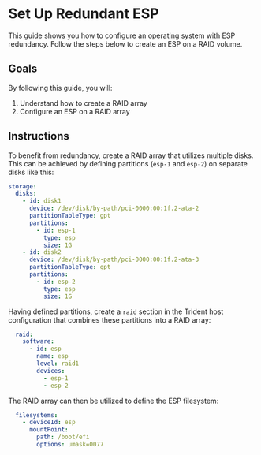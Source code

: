 
# Set Up Redundant ESP

This guide shows you how to configure an operating system with ESP redundancy. Follow the steps below to create an ESP on a RAID volume.

## Goals

By following this guide, you will:

1. Understand how to create a RAID array
2. Configure an ESP on a RAID array

## Instructions

To benefit from redundancy, create a RAID array that utilizes multiple disks.  This can be achieved by defining partitions (`esp-1` and `esp-2`) on separate disks like this:

``` yaml
storage:
  disks:
    - id: disk1
      device: /dev/disk/by-path/pci-0000:00:1f.2-ata-2
      partitionTableType: gpt
      partitions:
        - id: esp-1
          type: esp
          size: 1G
    - id: disk2
      device: /dev/disk/by-path/pci-0000:00:1f.2-ata-3
      partitionTableType: gpt
      partitions:
        - id: esp-2
          type: esp
          size: 1G
```

Having defined partitions, create a `raid` section in the Trident host configuration that combines these partitions into a RAID array:

``` yaml
  raid:
    software:
      - id: esp
        name: esp
        level: raid1
        devices:
          - esp-1
          - esp-2
```

The RAID array can then be utilized to define the ESP filesystem:

``` yaml
  filesystems:
    - deviceId: esp
      mountPoint:
        path: /boot/efi
        options: umask=0077
```